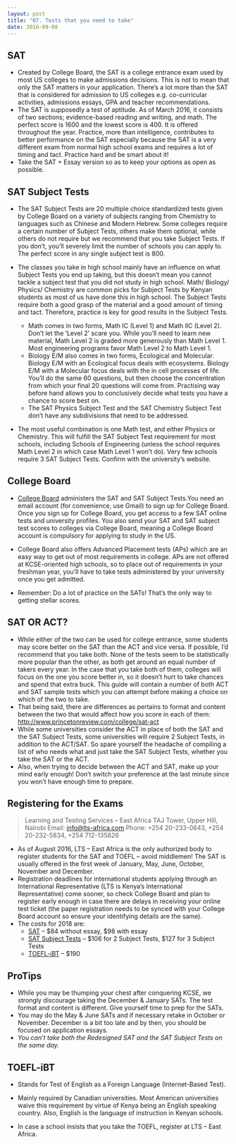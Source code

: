 ```yaml
---
layout: post 
title: "07. Tests that you need to take"
date: 2016-09-08
---
```


## SAT

* Created by College Board, the SAT is a college entrance exam used by most US colleges to make admissions decisions. This is not to mean that only the SAT matters in your application. There’s a lot more than the SAT that is considered for admission to US colleges e.g. co-curricular activities, admissions essays, GPA and teacher recommendations.
* The SAT is supposedly a test of aptitude. As of March 2016, it consists of two sections; evidence-based reading and writing, and math. The perfect score is 1600 and the lowest score is 400. It is offered throughout the year. Practice, more than intelligence, contributes to better performance on the SAT especially because the SAT is a very different exam from normal high school exams and requires a lot of timing and tact. Practice hard and be smart about it!
* Take the SAT + Essay version so as to keep your options as open as possible.

## SAT Subject Tests

* The SAT Subject Tests are 20 multiple choice standardized tests given by College Board on a variety of subjects ranging from Chemistry to languages such as Chinese and Modern Hebrew. Some colleges require a certain number of Subject Tests, others make them optional, while others do not require but we recommend that you take Subject Tests. If you don’t, you’ll severely limit the number of schools you can apply to. The perfect score in any single subject test is 800.
* The classes you take in high school mainly have an influence on what Subject Tests you end up taking, but this doesn’t mean you cannot tackle a subject test that you did not study in high school. Math/ Biology/ Physics/ Chemistry are common picks for Subject Tests by Kenyan students as most of us have done this in high school. The Subject Tests require both a good grasp of the material and a good amount of timing and tact. Therefore, practice is key for good results in the Subject Tests.
    * Math comes in two forms, Math IC (Level 1) and Math lIC (Level 2). Don’t let the ‘Level 2’ scare you. While you’ll need to learn new material, Math Level 2 is graded more generously than Math Level 1. Most engineering programs favor Math Level 2 to Math Level 1.
    * Biology E/M also comes in two forms, Ecological and Molecular. Biology E/M with an Ecological focus deals with ecosystems. Biology E/M with a Molecular focus deals with the in cell processes of life. You’ll do the same 60 questions, but then choose the concentration from which your final 20 questions will come from. Practising way before hand allows you to conclusively decide what tests you have a chance to score best on.
    * The SAT Physics Subject Test and the SAT Chemistry Subject Test don’t have any subdivisions that need to be addressed.

* The most useful combination is one Math test, and either Physics or Chemistry. This will fulfill the SAT Subject Test requirement for most schools, including Schools of Engineering (unless the school requires Math Level 2 in which case Math Level 1 won’t do). Very few schools require 3 SAT Subject Tests. Confirm with the university’s website.

## College Board

* [College Board](https://www.collegeboard.org/) administers the SAT and SAT Subject Tests.You need an email account (for convenience, use Gmail) to sign up for College Board. Once you sign up for College Board, you get access to a few SAT online tests and university profiles. You also send your SAT and SAT subject test scores to colleges via College Board, meaning a College Board account is compulsory for applying to study in the US.
* College Board also offers Advanced Placement tests (APs) which are an easy way to get out of most requirements in college. APs are not offered at KCSE-oriented high schools, so to place out of requirements in your freshman year, you’ll have to take tests administered by your university once you get admitted.

* Remember: Do a lot of practice on the SATs! That’s the only way to getting stellar scores.

## SAT OR ACT?

* While either of the two can be used for college entrance, some students may score better on the SAT than the ACT and vice versa. If possible, I’d recommend that you take both. None of the tests seem to be statistically more popular than the other, as both get around an equal number of takers every year. In the case that you take both of them, colleges will focus on the one you score better in, so it doesn’t hurt to take chances and spend that extra buck. This guide will contain a number of both ACT and SAT sample tests which you can attempt before making a choice on which of the two to take.
* That being said, there are differences as pertains to format and content between the two that would affect how you score in each of them: http://www.princetonreview.com/college/sat-act
* While some universities consider the ACT in place of both the SAT and the SAT Subject Tests, some universities will require 2 Subject Tests, in addition to the ACT/SAT. So spare yourself the headache of compiling a list of who needs what and just take the SAT Subject Tests, whether you take the SAT or the ACT.
* Also, when trying to decide between the ACT and SAT, make up your mind early enough! Don’t switch your preference at the last minute since you won’t have enough time to prepare.

## Registering for the Exams 

> Learning and Testing Services – East Africa
TAJ Tower, Upper Hill, Nairobi
Email: info@lts-africa.com
Phone: +254 20-233-0843, +254 20-232-5834, +254 712-135826

* As of August 2016, LTS – East Africa is the only authorized body to register students for the SAT and TOEFL – avoid middlemen! The SAT is usually offered in the first week of January, May, June, October, November and December. 
* Registration deadlines for international students applying through an International Representative (LTS is Kenya’s International Representative) come sooner, so check College Board and plan to register early enough in case there are delays in receiving your online test ticket (the paper registration needs to be synced with your College Board account so ensure your identifying details are the same). 
* The costs for 2018 are:
    * [SAT](https://collegereadiness.collegeboard.org/sat/register/international/fees) – $84 without essay, $98 with essay
    * [SAT Subject Tests](https://collegereadiness.collegeboard.org/sat-subject-tests/register/international-registration/fees) – $106 for 2 Subject Tests, $127 for 3 Subject Tests
    * [TOEFL-iBT](https://www.ets.org/bin/getprogram.cgi?urlSource=toefl&newRegURL=&test=TOEFL&greClosed=new&greClosedCountry=China&browserType=&toeflType=&redirect=&t_country1=group_Kenya) – $190


## ProTips

* While you may be thumping your chest after conquering KCSE, we strongly discourage taking the December & January SATs. The test format and content is different. Give yourself time to prep for the SATs. 
* You may do the May & June SATs and if necessary retake in October or November. December is a bit too late and by then, you should be focused on application essays.
* *You can’t take both the Redesigned SAT and the SAT Subject Tests on the same day.*

## TOEFL-iBT

* Stands for Test of English as a Foreign Language (Internet-Based Test). 
* Mainly required by Canadian universities. Most American universities waive this requirement by virtue of Kenya being an English speaking country. Also, English is the language of instruction in Kenyan schools.

* In case a school insists that you take the TOEFL, register at LTS – East Africa.
